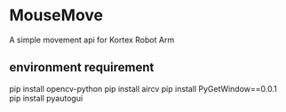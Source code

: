 # MouseMove
A simple movement api for Kortex Robot Arm

## environment requirement

pip install opencv-python
pip install aircv
pip install PyGetWindow==0.0.1
pip install pyautogui